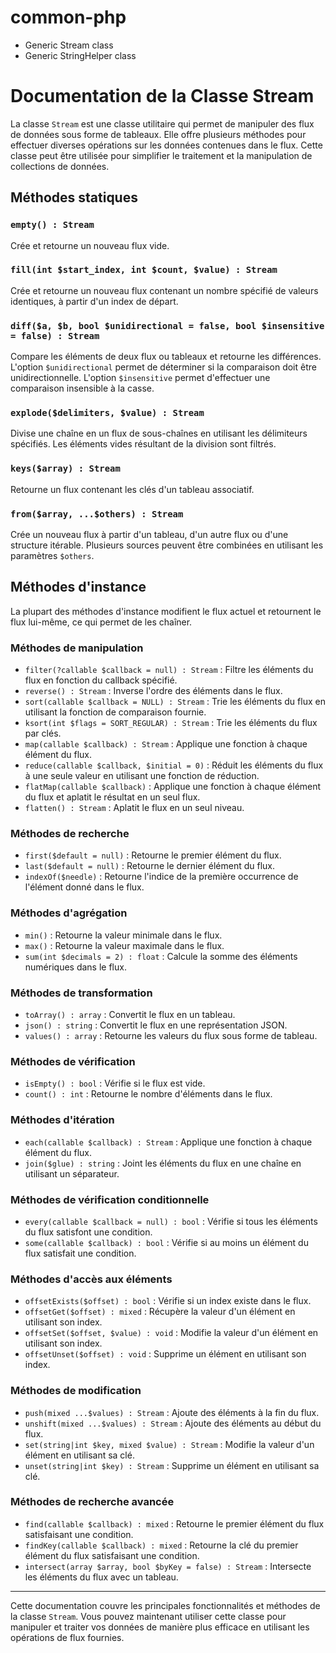 # common-php

- Generic Stream class
- Generic StringHelper class

# Documentation de la Classe Stream

La classe `Stream` est une classe utilitaire qui permet de manipuler des flux de données sous forme de tableaux. Elle offre plusieurs méthodes pour effectuer diverses opérations sur les données contenues dans le flux. Cette classe peut être utilisée pour simplifier le traitement et la manipulation de collections de données.

## Méthodes statiques

### `empty() : Stream`
Crée et retourne un nouveau flux vide.

### `fill(int $start_index, int $count, $value) : Stream`
Crée et retourne un nouveau flux contenant un nombre spécifié de valeurs identiques, à partir d'un index de départ.

### `diff($a, $b, bool $unidirectional = false, bool $insensitive = false) : Stream`
Compare les éléments de deux flux ou tableaux et retourne les différences. L'option `$unidirectional` permet de déterminer si la comparaison doit être unidirectionnelle. L'option `$insensitive` permet d'effectuer une comparaison insensible à la casse.

### `explode($delimiters, $value) : Stream`
Divise une chaîne en un flux de sous-chaînes en utilisant les délimiteurs spécifiés. Les éléments vides résultant de la division sont filtrés.

### `keys($array) : Stream`
Retourne un flux contenant les clés d'un tableau associatif.

### `from($array, ...$others) : Stream`
Crée un nouveau flux à partir d'un tableau, d'un autre flux ou d'une structure itérable. Plusieurs sources peuvent être combinées en utilisant les paramètres `$others`.

## Méthodes d'instance

La plupart des méthodes d'instance modifient le flux actuel et retournent le flux lui-même, ce qui permet de les chaîner.

### Méthodes de manipulation

- `filter(?callable $callback = null) : Stream` : Filtre les éléments du flux en fonction du callback spécifié.
- `reverse() : Stream` : Inverse l'ordre des éléments dans le flux.
- `sort(callable $callback = NULL) : Stream` : Trie les éléments du flux en utilisant la fonction de comparaison fournie.
- `ksort(int $flags = SORT_REGULAR) : Stream` : Trie les éléments du flux par clés.
- `map(callable $callback) : Stream` : Applique une fonction à chaque élément du flux.
- `reduce(callable $callback, $initial = 0)` : Réduit les éléments du flux à une seule valeur en utilisant une fonction de réduction.
- `flatMap(callable $callback)` : Applique une fonction à chaque élément du flux et aplatit le résultat en un seul flux.
- `flatten() : Stream` : Aplatit le flux en un seul niveau.

### Méthodes de recherche

- `first($default = null)` : Retourne le premier élément du flux.
- `last($default = null)` : Retourne le dernier élément du flux.
- `indexOf($needle)` : Retourne l'indice de la première occurrence de l'élément donné dans le flux.

### Méthodes d'agrégation

- `min()` : Retourne la valeur minimale dans le flux.
- `max()` : Retourne la valeur maximale dans le flux.
- `sum(int $decimals = 2) : float` : Calcule la somme des éléments numériques dans le flux.

### Méthodes de transformation

- `toArray() : array` : Convertit le flux en un tableau.
- `json() : string` : Convertit le flux en une représentation JSON.
- `values() : array` : Retourne les valeurs du flux sous forme de tableau.

### Méthodes de vérification

- `isEmpty() : bool` : Vérifie si le flux est vide.
- `count() : int` : Retourne le nombre d'éléments dans le flux.

### Méthodes d'itération

- `each(callable $callback) : Stream` : Applique une fonction à chaque élément du flux.
- `join($glue) : string` : Joint les éléments du flux en une chaîne en utilisant un séparateur.

### Méthodes de vérification conditionnelle

- `every(callable $callback = null) : bool` : Vérifie si tous les éléments du flux satisfont une condition.
- `some(callable $callback) : bool` : Vérifie si au moins un élément du flux satisfait une condition.

### Méthodes d'accès aux éléments

- `offsetExists($offset) : bool` : Vérifie si un index existe dans le flux.
- `offsetGet($offset) : mixed` : Récupère la valeur d'un élément en utilisant son index.
- `offsetSet($offset, $value) : void` : Modifie la valeur d'un élément en utilisant son index.
- `offsetUnset($offset) : void` : Supprime un élément en utilisant son index.

### Méthodes de modification

- `push(mixed ...$values) : Stream` : Ajoute des éléments à la fin du flux.
- `unshift(mixed ...$values) : Stream` : Ajoute des éléments au début du flux.
- `set(string|int $key, mixed $value) : Stream` : Modifie la valeur d'un élément en utilisant sa clé.
- `unset(string|int $key) : Stream` : Supprime un élément en utilisant sa clé.

### Méthodes de recherche avancée

- `find(callable $callback) : mixed` : Retourne le premier élément du flux satisfaisant une condition.
- `findKey(callable $callback) : mixed` : Retourne la clé du premier élément du flux satisfaisant une condition.
- `intersect(array $array, bool $byKey = false) : Stream` : Intersecte les éléments du flux avec un tableau.

---

Cette documentation couvre les principales fonctionnalités et méthodes de la classe `Stream`. Vous pouvez maintenant utiliser cette classe pour manipuler et traiter vos données de manière plus efficace en utilisant les opérations de flux fournies.
